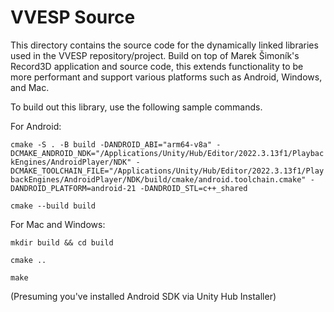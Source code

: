# VVESP Source

This directory contains the source code for the dynamically linked libraries used in the VVESP repository/project. 
Build on top of Marek Šimoník's Record3D application and source code, this extends functionality to be more performant and support various platforms such as Android, Windows, and Mac. 

To build out this library, use the following sample commands.

For Android:

`cmake -S . -B build -DANDROID_ABI="arm64-v8a" -DCMAKE_ANDROID_NDK="/Applications/Unity/Hub/Editor/2022.3.13f1/PlaybackEngines/AndroidPlayer/NDK" -DCMAKE_TOOLCHAIN_FILE="/Applications/Unity/Hub/Editor/2022.3.13f1/PlaybackEngines/AndroidPlayer/NDK/build/cmake/android.toolchain.cmake" -DANDROID_PLATFORM=android-21 -DANDROID_STL=c++_shared`

`cmake --build build`

For Mac and Windows:

`mkdir build && cd build`

`cmake ..`

`make`

(Presuming you've installed Android SDK via Unity Hub Installer)
